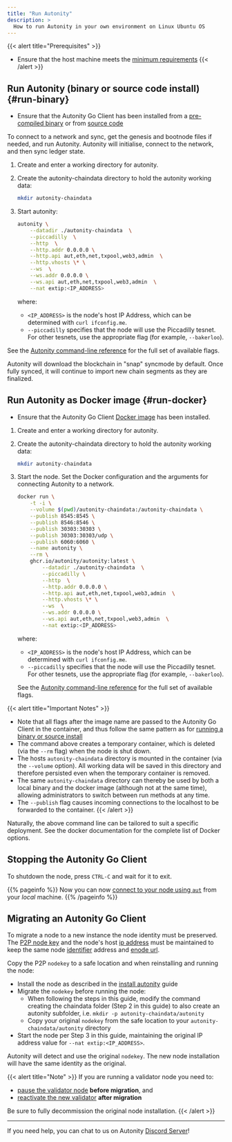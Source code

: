 ```yaml
---
title: "Run Autonity"
description: >
  How to run Autonity in your own environment on Linux Ubuntu OS
---
```


{{< alert title="Prerequisites" >}}
- Ensure that the host machine meets the [minimum requirements](/node-operators/install-aut/#requirements)
{{< /alert >}}

## Run Autonity (binary or source code install) {#run-binary}

- Ensure that the Autonity Go Client has been installed from a [pre-compiled binary](/node-operators/install-aut#install-binary) or from [source code](/node-operators/install-aut#install-source)

To connect to a network and sync, get the genesis and bootnode files if needed, and run Autonity. Autonity will initialise, connect to the network, and then sync ledger state.

1. Create and enter a working directory for autonity.

1. Create the autonity-chaindata directory to hold the autonity working data:

	```bash
    mkdir autonity-chaindata
    ```

1. Start autonity:

    ``` bash
    autonity \
        --datadir ./autonity-chaindata  \
        --piccadilly  \
        --http  \
        --http.addr 0.0.0.0 \
        --http.api aut,eth,net,txpool,web3,admin  \
        --http.vhosts \* \
        --ws  \
        --ws.addr 0.0.0.0 \
        --ws.api aut,eth,net,txpool,web3,admin  \
        --nat extip:<IP_ADDRESS>
    ```

   where:

   - `<IP_ADDRESS>` is the node's host IP Address, which can be determined with `curl ifconfig.me`.
   - `--piccadilly` specifies that the node will use the Piccadilly tesnet.  For other tesnets, use the appropriate flag (for example, `--bakerloo`).

See the [Autonity command-line reference](/reference/cli) for the full set of available flags.

Autonity will download the blockchain in "snap" syncmode by default.  Once fully synced, it will continue to import new chain segments as they are finalized.

## Run Autonity as Docker image {#run-docker}

- Ensure that the Autonity Go Client [Docker image](/node-operators/install-aut#install-docker) has been installed.

1. Create and enter a working directory for autonity.

1. Create the autonity-chaindata directory to hold the autonity working data:

	```bash
    mkdir autonity-chaindata
    ```
1. Start the node. Set the Docker configuration and the arguments for connecting Autonity to a network.

   ```bash
   docker run \
       -t -i \
       --volume $(pwd)/autonity-chaindata:/autonity-chaindata \
       --publish 8545:8545 \
       --publish 8546:8546 \
       --publish 30303:30303 \
       --publish 30303:30303/udp \
       --publish 6060:6060 \
       --name autonity \
       --rm \
       ghcr.io/autonity/autonity:latest \
           --datadir ./autonity-chaindata  \
           --piccadilly \
           --http  \
           --http.addr 0.0.0.0 \
           --http.api aut,eth,net,txpool,web3,admin  \
           --http.vhosts \* \
           --ws  \
           --ws.addr 0.0.0.0 \
           --ws.api aut,eth,net,txpool,web3,admin  \
           --nat extip:<IP_ADDRESS>
   ```

   where:
   - `<IP_ADDRESS>` is the node's host IP Address, which can be determined with `curl ifconfig.me`.
   - `--piccadilly` specifies that the node will use the Piccadilly tesnet.  For other tesnets, use the appropriate flag (for example, `--bakerloo`).

   See the [Autonity command-line reference](/reference/cli) for the full set of available flags.

{{< alert title="Important Notes" >}}
- Note that all flags after the image name are passed to the Autonity Go Client in the container, and thus follow the same pattern as for [running a binary or source install](#run-binary)
- The command above creates a temporary container, which is deleted (via the `--rm` flag) when the node is shut down.
- The hosts `autonity-chaindata` directory is mounted in the container (via the `--volume` option).  All working data will be saved in this directory and therefore persisted even when the temporary container is removed.
- The same `autonity-chaindata` directory can thereby be used by both a local binary and the docker image (although not at the same time), allowing administrators to switch between run methods at any time.
- The `--publish` flag causes incoming connections to the localhost to be forwarded to the container.
{{< /alert >}}

Naturally, the above command line can be tailored to suit a specific deployment. See the docker documentation for the complete list of Docker options.

## Stopping the Autonity Go Client

To shutdown the node, press `CTRL-C` and wait for it to exit.

{{% pageinfo %}}
Now you can now [connect to your node using `aut`](/node-operators/connect/) from your _local_ machine.
{{% /pageinfo %}}

## Migrating an Autonity Go Client

To migrate a node to a new instance the node identity must be preserved. The [P2P node key](/concepts/validator/#p2p-node-key) and the node's host [ip address](/node-operators/install-aut/#network) must be maintained to keep the same node [identifier](/concepts/validator/#validator-identifier) address and [enode url](/glossary/#enode).

Copy the P2P `nodekey` to a safe location and when reinstalling and running the node:

- Install the node as described in the [install autonity](/node-operators/install-aut/) guide
- Migrate the `nodekey` before running the node:
  - When following the steps in this guide, modify the command creating the chaindata folder (Step 2 in this guide) to also create an autonity subfolder, i.e. `mkdir -p autonity-chaindata/autonity`
  - Copy your original `nodekey` from the safe location to your `autonity-chaindata/autonity` directory
- Start the node per Step 3 in this guide, maintaining the original IP address value for `--nat extip:<IP_ADDRESS>`.

Autonity will detect and use the original `nodekey`. The new node installation will have the same identity as the original.

{{< alert title="Note" >}}
If you are running a validator node you need to:

- [pause the validator node](/validators/pause-vali/) **before migration**, and 
- [reactivate the new validator](/validators/pause-vali/) **after migration**

Be sure to fully decommission the original node installation.
{{< /alert >}}

------------------------------------------------

If you need help, you can chat to us on Autonity [Discord Server](https://discord.gg/autonity)!
